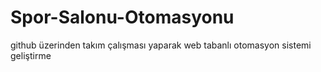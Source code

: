 # Spor-Salonu-Otomasyonu
github üzerinden takım çalışması yaparak web tabanlı otomasyon sistemi geliştirme
